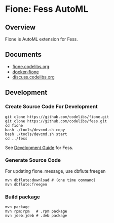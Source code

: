 Fione: Fess AutoML
=========

## Overview

Fione is AutoML extension for Fess.

## Documents

- [fione.codelibs.org](https://fione.codelibs.org/)
- [docker-fione](https://github.com/codelibs/docker-fione/blob/master/README.md#getting-started)
- [discuss.codelibs.org](https://discuss.codelibs.org/c/FioneEN)

## Development

### Create Source Code For Development

    git clone https://github.com/codelibs/fione.git
    git clone https://github.com/codelibs/fess.git
    cd fione
    bash ./tools/devcmd.sh copy
    bash ./tools/devcmd.sh start
    cd ../fess

See [Development Guide](https://fess.codelibs.org/dev/getting-started.html) for Fess.

### Generate Source Code

For updating fione\_message, use dbflute:freegen

    mvn dbflute:download # (one time command)
    mvn dbflute:freegen

### Build package

    mvn package
    mvn rpm:rpm   # .rpm package
    mvn jdeb:jdeb # .deb package
